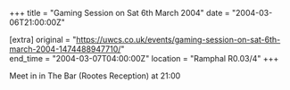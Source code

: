 +++
title = "Gaming Session on Sat 6th March 2004"
date = "2004-03-06T21:00:00Z"

[extra]
original = "https://uwcs.co.uk/events/gaming-session-on-sat-6th-march-2004-1474488947710/"    
end_time = "2004-03-07T04:00:00Z"
location = "Ramphal R0.03/4"
+++

Meet in in The Bar (Rootes Reception) at 21:00


